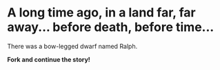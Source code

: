 A long time ago, in a land far, far away... before death, before time...
===

There was a bow-legged dwarf named Ralph.

__Fork and continue the story!__
